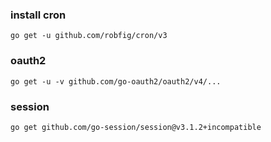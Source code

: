 ### install cron
```
go get -u github.com/robfig/cron/v3
```

### oauth2
```
go get -u -v github.com/go-oauth2/oauth2/v4/...
```

### session
```
go get github.com/go-session/session@v3.1.2+incompatible
```